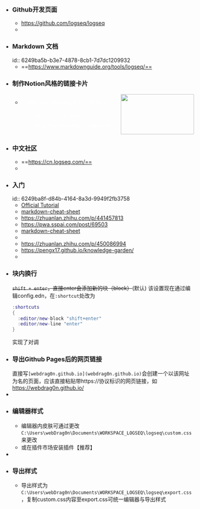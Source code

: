 - ### Github开发页面
	- https://github.com/logseq/logseq
	-
- ### Markdown 文档
  id:: 6249ba5b-b3e7-4878-8cb1-7d7dc1209932
	- ==https://www.markdownguide.org/tools/logseq/==
- ### 制作Notion风格的链接卡片
	- <div contenteditable="false" data-content-editable-void="true"><div style="display: flex; color: rgb(255, 255, 255)"><a rel="noopener noreferrer" style="display: block; color: inherit; text-decoration: none; flex-grow: 1; min-width: 0px;" href="https://stackoverflow.com/questions/22575662/filename-too-long-in-git-for-windows"><div class="notion-focusable" role="button" tabindex="0" style="user-select: none; transition: background 20ms ease-in 0s; cursor: pointer; width: 100%; display: flex; flex-wrap: wrap-reverse; align-items: stretch; text-align: left; overflow: hidden; border: 1px solid rgba(255, 255, 255, 0.16); border-radius: 3px; position: relative; color: inherit; fill: inherit;"><div style="flex: 4 1 180px; padding: 12px 14px 14px; overflow: hidden; text-align: left;"><div style="font-size: 14px; line-height: 20px; color: rgb(255, 255, 255); white-space: nowrap; overflow: hidden; text-overflow: ellipsis; min-height: 24px; margin-bottom: 2px;">Filename too long in Git for Windows</div><div style="font-size: 12px; line-height: 16px; color: rgba(255, 255, 255, 0.65); height: 32px; overflow: hidden;">
	  
	  Asked I'm using Git-1.9.0-preview20140217 for Windows. As I know, this release should fix the issue with too long filenames. But not for me. Surely I'm doing something wrong: I did git config core.longpaths true and git add . and then git commit. Everything went well.
	  
	  </div><div style="display: flex; margin-top: 6px;"><img src="https://cdn.sstatic.net/Sites/stackoverflow/Img/apple-touch-icon@2.png?v=73d79a89bded" style="width: 16px; height: 16px; min-width: 16px; margin-right: 6px;"><div style="font-size: 12px; line-height: 16px; color: rgb(255, 255, 255); white-space: nowrap; overflow: hidden; text-overflow: ellipsis;">https://stackoverflow.com/questions/22575662/filename-too-long-in-git-for-windows</div></div></div><div style="flex: 1 1 180px; display: block; position: relative;"><div style="position: absolute; inset: 0px;"><div style="width: 100%; height: 100%;"><img src="https://cdn.sstatic.net/Sites/stackoverflow/Img/apple-touch-icon@2.png?v=73d79a89bded" style="display: block; object-fit: cover; border-radius: 1px; width: 100%; height: 100%;"></div></div></div></div></a></div></div>
- ### 中文社区
	- ==https://cn.logseq.com/==
	-
- ### 入门
  id:: 6249ba8f-d84b-4164-8a3d-9949f2fb3758
	- [Official Tutorial](https://docs.logseq.com/#/page/tutorial)
	- [markdown-cheat-sheet](markdown-cheat-sheet)
	- https://zhuanlan.zhihu.com/p/441457813
	- https://pwa.sspai.com/post/69503
	- [markdown-cheat-sheet](https://cn.logseq.com/t/topic/91)
	-
	- https://zhuanlan.zhihu.com/p/450086994
	- https://pengx17.github.io/knowledge-garden/
	-
- ### 块内换行
  ~~`shift + enter`，直接enter会添加新的块（block）~~(默认)
  该设置现在通过编辑config.edn，在`:shortcut`处改为
  ```lua
  :shortcuts
  {
  	:editor/new-block "shift+enter"
  	:editor/new-line "enter"
  }
  ```
  实现了对调
- ### 导出Github Pages后的网页链接
  直接写``[webdrag0n.github.io](webdrag0n.github.io)``会创建一个以该网址为名的页面，应该直接粘贴带https://协议标识的网页链接，如 https://webdrag0n.github.io/
-
- ### 编辑器样式
	- 编辑器内皮肤可通过更改`C:\Users\webDrag0n\Documents\WORKSPACE_LOGSEQ\logseq\custom.css`来更改
	- 或在插件市场安装插件【推荐】
-
- ### 导出样式
	- 导出样式为`C:\Users\webDrag0n\Documents\WORKSPACE_LOGSEQ\logseq\export.css`，复制custom.css内容至export.css可统一编辑器与导出样式
